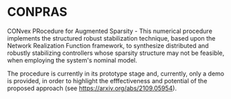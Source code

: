 # CONPRAS

CONvex PRocedure for Augmented Sparsity - This numerical procedure implements the structured robust stabilization technique, based upon the Network Realization Function framework, to synthesize distributed and robustly stabilizing controllers whose sparsity structure may not be feasible, when employing the system's nominal model.

The procedure is currently in its prototype stage and, currently, only a demo is provided, in order to highlight the efffectiveness and potential of the proposed approach (see https://arxiv.org/abs/2109.05954).
